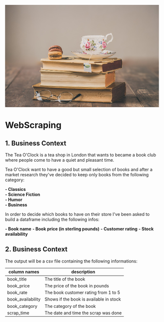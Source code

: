 <p align="center">
<img src="images/macarons-3953465_960_720.jpg" width="600" />
</p>

# **WebScraping**

## **1. Business Context**

The Tea O'Clock is a tea shop in London that wants to became a book club where people come to have a quiet and pleasant time.

Tea O'Clock want to have a good but small selection of books and after a market research they've decided to keep only books from the following category:

**- Classics** <br>
**- Science Fiction** <br>
**- Humor** <br>
**- Business** <br>

In order to decide which books to have on their store I've been asked to build a dataframe including the following infos:

**- Book name**
**- Book price (in sterling pounds)**
**- Customer rating**
**- Stock availability**

## **2. Business Context**

The output will be a csv file containing the following informations:

|column names|description|
|-----|-----|
|book_title|The title of the book|
|book_price|The price of the book in pounds|
|book_rate|The book customer rating from 1 to 5|
|book_availability|Shows if the book is available in stock|
|book_category|The category of the book|
|scrap_time|The date and time the scrap was done|





